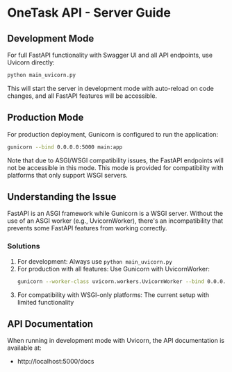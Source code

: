 # OneTask API - Server Guide

## Development Mode

For full FastAPI functionality with Swagger UI and all API endpoints, use Uvicorn directly:

```bash
python main_uvicorn.py
```

This will start the server in development mode with auto-reload on code changes, and all FastAPI features will be accessible.

## Production Mode

For production deployment, Gunicorn is configured to run the application:

```bash
gunicorn --bind 0.0.0.0:5000 main:app
```

Note that due to ASGI/WSGI compatibility issues, the FastAPI endpoints will not be accessible in this mode. This mode is provided for compatibility with platforms that only support WSGI servers.

## Understanding the Issue

FastAPI is an ASGI framework while Gunicorn is a WSGI server. Without the use of an ASGI worker (e.g., UvicornWorker), there's an incompatibility that prevents some FastAPI features from working correctly.

### Solutions

1. For development: Always use `python main_uvicorn.py`
2. For production with all features: Use Gunicorn with UvicornWorker:
   ```bash
   gunicorn --worker-class uvicorn.workers.UvicornWorker --bind 0.0.0.0:5000 app.main:app
   ```
3. For compatibility with WSGI-only platforms: The current setup with limited functionality

## API Documentation

When running in development mode with Uvicorn, the API documentation is available at:
- http://localhost:5000/docs